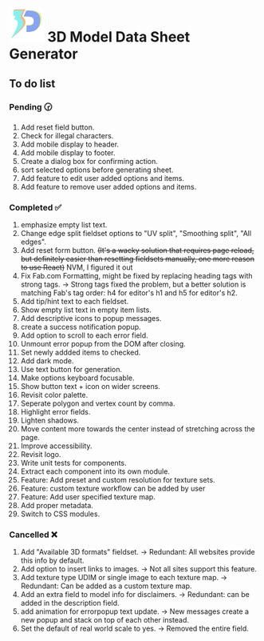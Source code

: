# <img src="./src/assets/logo/logo.svg" width="70px"> 3D Model Data Sheet Generator

## To do list

### Pending 🕝

1. Add reset field button.
1. Check for illegal characters.
1. Add mobile display to header.
1. Add mobile display to footer.
1. Create a dialog box for confirming action.
1. sort selected options before generating sheet.
1. Add feature to edit user added options and items.
1. Add feature to remove user added options and items.

### Completed ✅

1. emphasize empty list text.
1. Change edge split fieldset options to "UV split", "Smoothing split", "All edges".
1. Add reset form button. ~~(It's a wacky solution that requires page reload, but definitely easier than resetting fieldsets manually, one more reason to use React)~~ NVM, I figured it out
1. Fix Fab.com Formatting, might be fixed by replacing heading tags with strong tags. -> Strong tags fixed the problem, but a better solution is matching Fab's tag order: h4 for editor's h1 and h5 for editor's h2.
1. Add tip/hint text to each fieldset.
1. Show empty list text in empty item lists.
1. Add descriptive icons to popup messages.
1. create a success notification popup.
1. Add option to scroll to each error field.
1. Unmount error popup from the DOM after closing.
1. Set newly addded items to checked.
1. Add dark mode.
1. Use text button for generation.
1. Make options keyboard focusable.
1. Show button text + icon on wider screens.
1. Revisit color palette.
1. Seperate polygon and vertex count by comma.
1. Highlight error fields.
1. Lighten shadows.
1. Move content more towards the center instead of stretching across the page.
1. Improve accessibility.
1. Revisit logo.
1. Write unit tests for components.
1. Extract each component into its own module.
1. Feature: Add preset and custom resolution for texture sets.
1. Feature: custom texture workflow can be added by user
1. Feature: Add user specified texture map.
1. Add proper metadata.
1. Switch to CSS modules.

### Cancelled ❌

1. Add "Available 3D formats" fieldset. -> Redundant: All websites provide this info by default.
1. Add option to insert links to images. -> Not all sites support this feature.
1. Add texture type UDIM or single image to each texture map. -> Redundant: Can be added as a custom texture map.
1. Add an extra field to model info for disclaimers. -> Redundant: can be added in the description field.
1. add animation for errorpopup text update. -> New messages create a new popup and stack on top of each other instead.
1. Set the default of real world scale to yes. -> Removed the entire field.